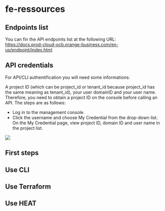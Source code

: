 # fe-ressources

## Endpoints list

You can fin the API endpoints list at the following URL: \
https://docs.prod-cloud-ocb.orange-business.com/en-us/endpoint/index.html 

## API credentials

For API/CLI authentification you will need some informations:

A project ID (which can be project_id or tenant_id because project_id has the same meaning as tenant_id), your user domainID and your user name. Therefore, you need to obtain a project ID on the console before calling an API. The steps are as follows:
- Log in to the management console.  
- Click the username and choose My Credential from the drop-down list.
  On the My Credential page, view project ID, domain ID and user name in the project list.
  
![](https://docs.prod-cloud-ocb.orange-business.com/en-us/api/noa/en-us_image_0045351452.png)

## First steps 

## Use CLI

## Use Terraform

## Use HEAT
